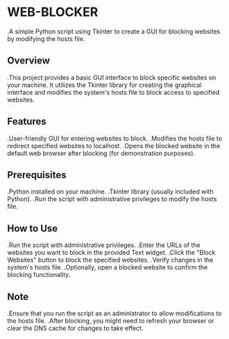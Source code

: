 # WEB-BLOCKER
.A simple Python script using Tkinter to create a GUI for blocking websites by modifying the hosts file.

## Overview
.This project provides a basic GUI interface to block specific websites on your machine. It utilizes the Tkinter library for creating the graphical interface and modifies the system's hosts file to block access to specified websites.

## Features
.User-friendly GUI for entering websites to block.
.Modifies the hosts file to redirect specified websites to localhost.
.Opens the blocked website in the default web browser after blocking (for demonstration purposes).
## Prerequisites
.Python installed on your machine.
.Tkinter library (usually included with Python).
.Run the script with administrative privileges to modify the hosts file.
## How to Use
.Run the script with administrative privileges.
.Enter the URLs of the websites you want to block in the provided Text widget.
.Click the "Block Websites" button to block the specified websites.
.Verify changes in the system's hosts file.
.Optionally, open a blocked website to confirm the blocking functionality.
## Note
.Ensure that you run the script as an administrator to allow modifications to the hosts file.
.After blocking, you might need to refresh your browser or clear the DNS cache for changes to take effect.
